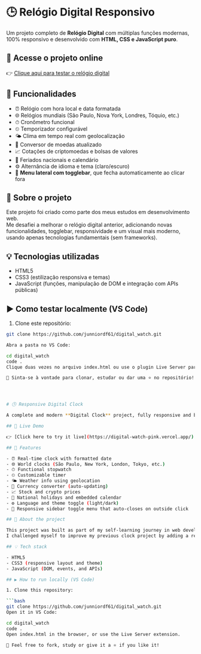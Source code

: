# 🕒 Relógio Digital Responsivo

Um projeto completo de **Relógio Digital** com múltiplas funções modernas, 100% responsivo e desenvolvido com **HTML, CSS e JavaScript puro**.

## 🔗 Acesse o projeto online

👉 [Clique aqui para testar o relógio digital](https://digital-watch-pink.vercel.app/)

## 🚀 Funcionalidades

- ⏰ Relógio com hora local e data formatada
- 🌐 Relógios mundiais (São Paulo, Nova York, Londres, Tóquio, etc.)
- ⏱ Cronômetro funcional
- ⏲ Temporizador configurável
- 🌤️ Clima em tempo real com geolocalização
- 💱 Conversor de moedas atualizado
- 📈 Cotações de criptomoedas e bolsas de valores
- 📅 Feriados nacionais e calendário
- ⚙️ Alternância de idioma e tema (claro/escuro)
- 📱 **Menu lateral com togglebar**, que fecha automaticamente ao clicar fora

## 🧠 Sobre o projeto

Este projeto foi criado como parte dos meus estudos em desenvolvimento web.  
Me desafiei a melhorar o relógio digital anterior, adicionando novas funcionalidades, togglebar, responsividade e um visual mais moderno, usando apenas tecnologias fundamentais (sem frameworks).

## 💡 Tecnologias utilizadas

- HTML5
- CSS3 (estilização responsiva e temas)
- JavaScript (funções, manipulação de DOM e integração com APIs públicas)

## ▶️ Como testar localmente (VS Code)

1. Clone este repositório:

```bash
git clone https://github.com/junniordf61/digital_watch.git

Abra a pasta no VS Code:

cd digital_watch
code .
Clique duas vezes no arquivo index.html ou use o plugin Live Server para abrir no navegador.

🤝 Sinta-se à vontade para clonar, estudar ou dar uma ⭐ no repositório!




# 🕒 Responsive Digital Clock

A complete and modern **Digital Clock** project, fully responsive and built with pure **HTML, CSS, and JavaScript**.

## 🔗 Live Demo

👉 [Click here to try it live](https://digital-watch-pink.vercel.app/)

## 🚀 Features

- ⏰ Real-time clock with formatted date
- 🌐 World clocks (São Paulo, New York, London, Tokyo, etc.)
- ⏱ Functional stopwatch
- ⏲ Customizable timer
- 🌤️ Weather info using geolocation
- 💱 Currency converter (auto-updating)
- 📈 Stock and crypto prices
- 📅 National holidays and embedded calendar
- ⚙️ Language and theme toggle (light/dark)
- 📱 Responsive sidebar toggle menu that auto-closes on outside click

## 🧠 About the project

This project was built as part of my self-learning journey in web development.  
I challenged myself to improve my previous clock project by adding a responsive sidebar, more functions, and a modern visual — all using only fundamental technologies, with no frameworks.

## 💡 Tech stack

- HTML5
- CSS3 (responsive layout and theme)
- JavaScript (DOM, events, and APIs)

## ▶️ How to run locally (VS Code)

1. Clone this repository:

```bash
git clone https://github.com/junniordf61/digital_watch.git
Open it in VS Code:

cd digital_watch
code .
Open index.html in the browser, or use the Live Server extension.

🤝 Feel free to fork, study or give it a ⭐ if you like it!
